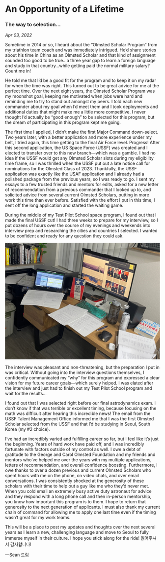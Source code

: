 # An Opportunity of a Lifetime

### The way to selection...

*Apr 03, 2022*

Sometime in 2014 or so, I heard about the “Olmsted Scholar Program” from my triathlon team coach and was immediately intrigued. He’d share stories about his time in China as an Olmsted Scholar and that kind of assignment sounded too good to be true…a three year gap to learn a foreign language and study in that country…while getting paid the normal military salary? Count me in!

He told me that I’d be a good fit for the program and to keep it on my radar for when the time was right. This turned out to be great advice for me at the perfect time. Over the next eight years, the Olmsted Scholar Program was my moonshot goal, keeping me motivated when jobs were hard and reminding me to try to stand out amongst my peers. I told each new commander about my goal when I’d meet them and I took deployments and additional duties that might make me a little more competitive. I never thought I’d actually be “good enough” to be selected for this program, but the dream of participating in this program kept me going.

The first time I applied, I didn’t make the first Major Command down-select. Two years later, with a better application and more experience under my belt, I tried again, this time getting to the final Air Force level. Progress! After this second application, the US Space Force (USSF) was created and I elected to transfer over to this new branch—which was a gamble. I had no idea if the USSF would get any Olmsted Scholar slots during my eligibility time frame, so I was thrilled when the USSF put out a late notice call for nominations for the Olmsted Class of 2023. Thankfully, the USSF application was exactly like the USAF application and I already had a polished package from the previous years, so I was ready to go. I sent my essays to a few trusted friends and mentors for edits, asked for a new letter of recommendation from a previous commander that I looked up to, and solicited advice from several current Olmsted Scholars, putting in more work this time than ever before. Satisfied with the effort I put in this time, I sent off the long application and started the waiting game.

During the middle of my Test Pilot School space program, I found out that I made the final USSF cut! I had three weeks to prepare for my interview, so I put dozens of hours over the course of my evenings and weekends into interview prep and researching the cities and countries I selected. I wanted to be confident and ready for any question they could ask.

![Interview Prep](/SpacemanStyle/interview_prep.jpg)

The interview was pleasant and non-threatening, but the preparation I put in was critical. Without going into the interview questions themselves, I confidently communicated my “why” for this program and expressed a clear vision for my future career goals—which surely helped. I was elated after the interview and just had to finish out my Test Pilot School program and wait for the results…

I found out that I was selected right before our final astrodynamics exam. I don’t know if that was terrible or excellent timing, because focusing on the math was difficult after hearing this incredible news! The email from the USSF Talent Management Office informed me that I was the first Olmsted Scholar selected from the USSF and that I’d be studying in Seoul, South Korea (my #2 choice).

I’ve had an incredibly varied and fulfilling career so far, but I feel like it’s just the beginning. Years of hard work have paid off, and I was incredibly fortunate with factors outside of my control as well. I owe a debt of gratitude to the George and Carol Olmsted Foundation and my friends and mentors who’ve helped me over the years with my multiple applications, letters of recommendation, and overall confidence boosting. Furthermore, I owe thanks to over a dozen previous and current Olmsted Scholars who spent hours with me on the phone, on video chats, and over email conversations. I was consistently shocked at the generosity of these scholars with their time to help out a guy like me who they’d never met. When you cold email an extremely busy active duty astronaut for advice and they respond with a long phone call and then in-person mentorship, you know how important this program is to them. I hope to return that generosity to the next generation of applicants. I must also thank my current chain of command for allowing me to apply one last time even if the timing wasn’t great for my work teams.

This will be a place to post my updates and thoughts over the next several years as I learn a new, challenging language and move to Seoul to fully immerse myself in their culture. I hope you stick along for the ride! 읽어주셔서 감사합니다!

—Sean 드림
